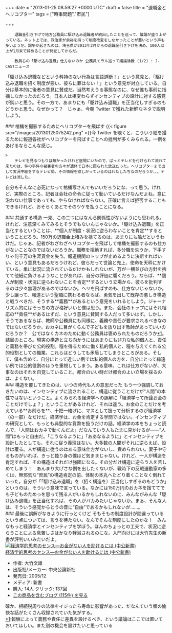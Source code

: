 
+++
date = "2013-01-25 08:59:27 +0000 UTC"
draft = false
title = "退職金とヘリコプター"
tags = ["時事問題","市民"]

+++
>
        退職金引き下げで地方公務員に駆け込み退職者が続出したことを巡って、議論が盛り上がっている。ネット上では、政治家が余裕を持って制度改変をしなかったことが悪いという声も多いようだ。論争が起きたのは、埼玉県が2013年2月からの退職金引き下げを決め、100人以上が1月末で辞めることが発覚してからだ。

        教員らの「駆け込み退職」仕方ないのか 公務員モラル巡って議論沸騰 (1/2) : J-CASTニュース
    
「駆け込み退職などという矜持のない行為は言語道断！」という意見と、「駆け込み退職を招く制度が悪い、彼らに罪はない！」という意見が対立している。自分は基本的に後者の意見に賛成だ。当然考えうる事態なのに、なぜ誰も事前に指摘しなかったのだろう。日本人は相変わらずインセンティブの設計に対する感覚が鈍いと思う。その一方で、あまりにも「駆け込み退職」を正当化しすぎるのもどうかと思う。なぜかって？　じゃぁ、今朝 Twitter で獲れた新鮮なネタで説明しよう。

<div class="section">
    ### 棺桶を撮影するためにヘリコプターを飛ばす
    {{< figure src="/images/20130125075242.png"  >}}今 Twitter を覗くと、こういう絵を撮るために報道各社がヘリコプターを飛ばすことへの批判が多くみられる。一例をあげるならこんな感じ。

    >
        テレビを見るつもりは無かったけれど居間にいたので、ぱっとテレビを付けられて流れて来たのは、件の事件の被害者の方々が遺体で日本に戻られた放送だった。ヘリコプターまで出して実況中継をするテレビ局。その情報を欲しがっているのはわたしたちなのだろうか、、。テレビは消した。

    
自分もそんなに必死になって棺桶写さんでもいいだろうにな、って思う。けれど、実際のところ、記者は会社の命令に従って動いているだけなんだよね。意に沿わない仕事であっても、やらなければならない。正確に言えば拒否することもできるけれど、おそらくあとでそのツケを払うことになる。

</div>
<div class="section">
    ### 共通する構造
    一見、この二つにはなんら関係性がないようにも思われる。けれど、注意深くみてみるとそうでもないんじゃないか。「駆け込み退職」を正当化するということは、**個人が制度・状況に逆らわないことを肯定**するということだろう。150万の退職金上積みを捨てるのは、あまりにも酷だというわけだ。じゃぁ、記者がわざわざヘリコプターを飛ばして棺桶を撮影するのも仕方がないことなのではないだろうか。職務を拒絶すれば、多分職を失うか、下手すりゃ何千万の生涯賃金を失う。報道機関のトップが止めるように決断すればいい、という意見もあるだろうけれど、彼らだって世論と売上、使命を天秤にかけている。単に状況に流されているだけかもしれないが、万が一横並びの方針を捨てて他紙に負けるようなことがあれば、自分の評価に響くだろう。ならば、**個人が制度・状況に逆らわないことを肯定**するという立場から、彼らを批判するのは少々無理があるのではないか。ヘリを飛ばすのも、仕方ないじゃないか。少し譲って、報道という聖職に携わる者ならば、勇気を出して既存の悪しき構造と戦うべきだ、そうする**義務**があるという意見をいれるとしよう。ジャーナリズム的にはそっちの方が格好いいと僕は思う。また、会社のトップにはそれ相応の**責任**があるはずだ、という意見に賛同する人だって多いはず。しかし、そうであるならば、教師や公務員にも同様に、義務や責任が要求されるべきなのではないだろうか。おカネに目がくらんで子どもを放り出す教師があっていいのだろうか？　公ではなくカネのために動く公務員は褒められたものだろうか<a href="#f1" name="fn1" title="報酬によって義務や責任に差異を設けるべき、という議論はここでは置いておいてほしい。また別の機会を設けたいと思っている">*1</a>。結局のところ。現実の構造と立ち向かうにはあまりにも非力な私的個人と、責任と義務を帯びた公的役割。糧を得るために働く私的個人と、糧を与えてくれる公的役割としての職業。これらはどうしても矛盾してしまうところがある。そして、僕も含めて、自分にとって近しい例では私的個人の方を、自分にとって縁遠い例では公的役割のほうを重視してしまう。ある意味、これは仕方がないが、大事なのはそれを自覚していること。都合のいい時だけ都合のよい立場を採るのは、よくない。

</div>
<div class="section">
    ### 構造を覆してきたのは、いつの時代も人の意思だった
    もう一つ強調しておきたいのは、インセンティブに流されること、構造に従うことだけが“人間”の本性ではないということ。よくみられる経済学への誤解に「経済学って所詮お金のことだけでしょ？」ということがあるけれど、それは違う。お金のことだけを考えている**お前らを**、十把一絡げに、マスとして扱って分析するのが経済学（の一部）なだけだ。経済学は、お金を肯定する学問ではない。インセンティブの研究として、もっとも典型的な貨幣を扱うだけの話。経済学の本をちょっと読んで、「人間はおカネで動くんだよ」だなんていう人もたまに見かけるが――“人間”はもっと自由だ。「こうなるように」「ああなるように」とインセンティブを設計したとしても、それに従う義理はない。大多数の人間がそれに逆らえば、設計は覆る。人が構造に従うのはある意味仕方がないし、責められない。妻子や守るものがいれば、きっと独り身の僕ほど気ままじゃない。けれど、一人が構造を肯定すれば、その構造はそれだけ強固になる。その分だけ構造に逆らう人を苦しめてしまう！　あんまり大げさな例を出したくないが、戦時下の反戦運動家の多くは、無邪気な“庶民”の構造肯定の前、体制の本丸へたどり着くことなく倒れていった。自分が「「駆け込み退職」を（招く構造を）正当化しすぎるのもどうか」というのは、そういう意味で言っている。なかには150万円のおカネを捨ててでも子どものためっを思って残る人がいるかもしれないのに、みんながみんな「駆け込み退職」を正当化すれば、その人がバカみたいじゃないか。まぁ、そんな人は、そういう感覚からとうの昔に“自由”であるかもしれないが……。

</div>
<div class="section">
    ### 最後に誤解がなきように行っとくけど
    そもそもの制度設計が間違っているという点については、言うを待たない。なんでそんな制度にしたのかな！　みんなもっと経済学とインセンティブを学ぼう。ほんのちょっとの工夫で、状況に逆らうことによる息苦しさはかなり軽減されるのにな。入門向けには大竹先生の新書が評判いいみたいだよ。<div class="hatena-asin-detail"><a href="http://www.amazon.co.jp/exec/obidos/ASIN/4121018249/bestylesnet-22/"><img src="http://ecx.images-amazon.com/images/I/41HJ6KFT6VL._SL160_.jpg" class="hatena-asin-detail-image" alt="経済学的思考のセンス―お金がない人を助けるには (中公新書)" title="経済学的思考のセンス―お金がない人を助けるには (中公新書)"/></a><div class="hatena-asin-detail-info"><a href="http://www.amazon.co.jp/exec/obidos/ASIN/4121018249/bestylesnet-22/">経済学的思考のセンス―お金がない人を助けるには (中公新書)</a><ul><li><span class="hatena-asin-detail-label">作者:</span> 大竹文雄</li><li><span class="hatena-asin-detail-label">出版社/メーカー:</span> 中央公論新社</li><li><span class="hatena-asin-detail-label">発売日:</span> 2005/12</li><li><span class="hatena-asin-detail-label">メディア:</span> 新書</li><li><span class="hatena-asin-detail-label">購入</span>: 14人 <span class="hatena-asin-detail-label">クリック</span>: 137回</li><li><a href="http://d.hatena.ne.jp/asin/4121018249/bestylesnet-22" target="_blank">この商品を含むブログ (115件) を見る</a></li></ul></div><div class="hatena-asin-detail-foot"></div></div>確か、相続税周りの法律をイジったら寿命に影響があった、だなんていう類の愉快な話がたくさん収録されていた気がする。

</div><div class="footnote">
<a href="#fn1" name="f1" class="footnote-number">*1</a><span class="footnote-delimiter">:</span><span class="footnote-text">報酬によって義務や責任に差異を設けるべき、という議論はここでは置いておいてほしい。また別の機会を設けたいと思っている</span>
</div>

